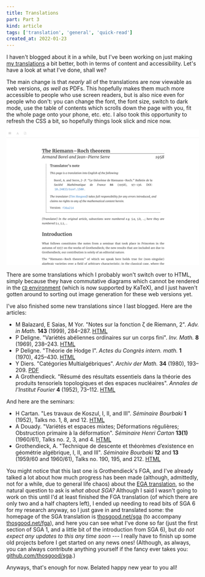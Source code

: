 ```yaml
---
title: Translations
part: Part 3
kind: article
tags: ['translation', 'general', 'quick-read']
created_at: 2022-01-23
---
```


I haven't blogged about it in a while, but I've been working on just making [my translations](https://thosgood.net/translations) a bit better, both in terms of content and accessibility.
Let's have a look at what I've done, shall we?

<!-- more -->

The main change is that *nearly* all of the translations are now viewable as web versions, *as well as* PDFs.
This hopefully makes them much more accessible to people who use screen readers, but is also nice even for people who don't: you can change the font, the font size, switch to dark mode, use the table of contents which scrolls down the page with you, fit the whole page onto your phone, etc. etc.
I also took this opportunity to refresh the CSS a bit, so hopefully things look slick and nice now.

![New style for web versions of translations: the buttons in the top left are for toggling the table of contents, changing font options, and viewing the PDF version. Thanks [Bookdown](https://bookdown.org/)!](new-css.png "A screenshot of the new style for the web versions of my translations")

There are some translations which I probably won't switch over to HTML, simply because they have commutative diagrams which cannot be rendered in the [`CD` environment](https://ctan.org/pkg/amscd?lang=en) (which is now supported by KaTeX), and I just haven't gotten around to sorting out image generation for these web versions yet.

I've also finished some new translations since I last blogged.
Here are the articles:

- M Balazard, E Saias, M Yor. "Notes sur la fonction ζ de Riemann, 2". *Adv. in Math.* **143** (1999), 284–287. [HTML](https://translations.thosgood.net/AIM-143-1999-284.html)
- P Deligne. "Variétés abéliennes ordinaires sur un corps fini". *Inv. Math.* **8** (1969), 238–243. [HTML](https://translations.thosgood.net/IM-8-1969-238.html)
- P Deligne. "Théorie de Hodge I". *Actes du Congrès intern. math.* **1** (1970), 425–430. [HTML](https://translations.thosgood.net/ACIM-1-1970-425.html)
- Y Diers. "Catégories Multialgébriques". *Archiv der Math.* **34** (1980), 193–209. [PDF](https://translations.thosgood.net/ADM-34-1980-193.pdf)
- A Grothendieck. "Résumé des résultats essentiels dans la théorie des produits tensoriels topologiques et des espaces nucléaires". *Annales de l'Institut Fourier* **4** (1952), 73–112. [HTML](https://translations.thosgood.net/AIF-4-1952-73.html)

And here are the seminars:

- H Cartan. "Les travaux de Koszul, I, II, and III". *Séminaire Bourbaki* **1** (1952), Talks no. 1, 8, and 12. [HTML](https://translations.thosgood.net/SB-1-1%2B8%2B12.html)
- A Douady. "Variétés et espaces mixtes; Déformations régulières; Obstruction primaire à la déformation". *Séminaire Henri Cartan* **13(1)** (1960/61), Talks no. 2, 3, and 4. [HTML](https://translations.thosgood.net/SHC-13(1)-2+3+4.html)
- Grothendieck, A. "Technique de descente et théorèmes d’existence en géométrie algébrique, I, II, and III". *Séminaire Bourbaki* **12** and **13** (1959/60 and 1960/61), Talks no. 190, 195, and 212. [HTML](https://thosgood.net/fga)

You might notice that this last one is Grothendieck's FGA, and I've already talked a lot about how much progress has been made (although, admittedly, not for a while, due to general life chaos) about the [EGA translation](https://github.com/ryankeleti/ega), so the natural question to ask is *what about SGA?*
Although I said I wasn't going to work on this until I'd at least finished the FGA translation (of which there are only two and a half chapters left), I ended up needing to read bits of SGA 6 for my research anyway, so I just gave in and translated some: the homepage of the SGA translation is [thosgood.net/sga](https://thosgood.net/sga/) (to accompany [thosgood.net/fga](https://thosgood.net/fga)), and here you can see what I've done so far (just the first section of SGA 1, and a little bit of the introduction from SGA 6), but *do not expect any updates to this any time soon* --- I really have to finish up some old projects before I get started on any news ones!
(Although, as always, you can always contribute anything yourself if the fancy ever takes you: [github.com/thosgood/sga](https://github.com/thosgood/sga).)

Anyways, that's enough for now.
Belated happy new year to you all!
